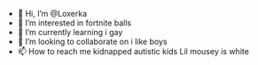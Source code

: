 - 👋 Hi, I’m @Loxerka
- 👀 I’m interested in fortnite balls
- 🌱 I’m currently learning i gay
- 💞️ I’m looking to collaborate on i like boys
- 📫 How to reach me kidnapped autistic kids
Lil mousey is white
<!---
Loxerka/Loxerka is a ✨ special ✨ repository because its `README.md` (this file) appears on your GitHub profile.
You can click the Preview link to take a look at your changes.
--->
